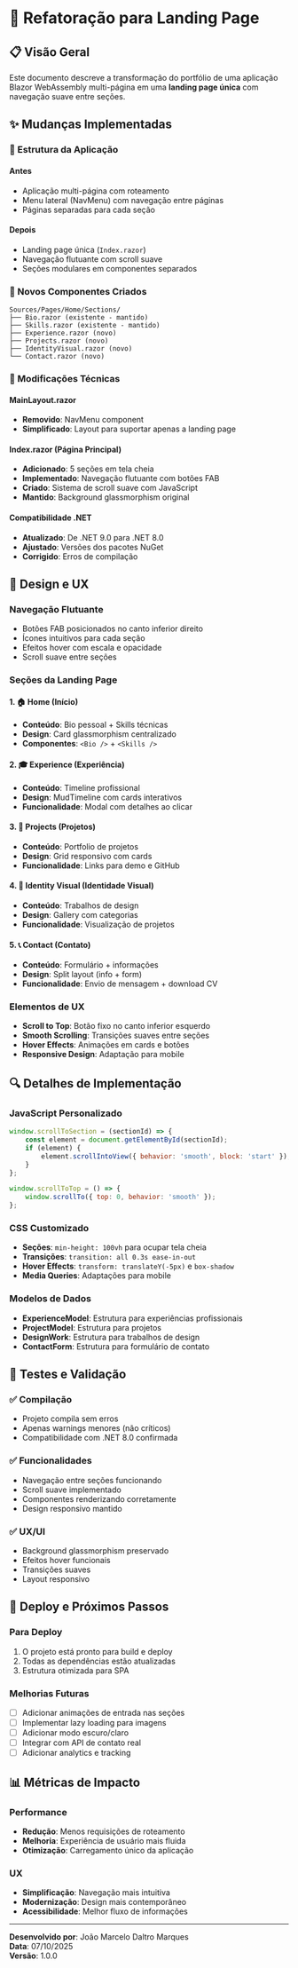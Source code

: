 # 🚀 Refatoração para Landing Page

## 📋 Visão Geral

Este documento descreve a transformação do portfólio de uma aplicação Blazor WebAssembly multi-página em uma **landing page única** com navegação suave entre seções.

## ✨ Mudanças Implementadas

### 🎯 Estrutura da Aplicação

#### Antes
- Aplicação multi-página com roteamento
- Menu lateral (NavMenu) com navegação entre páginas
- Páginas separadas para cada seção

#### Depois
- Landing page única (`Index.razor`)
- Navegação flutuante com scroll suave
- Seções modulares em componentes separados

### 📁 Novos Componentes Criados

```
Sources/Pages/Home/Sections/
├── Bio.razor (existente - mantido)
├── Skills.razor (existente - mantido)
├── Experience.razor (novo)
├── Projects.razor (novo)
├── IdentityVisual.razor (novo)
└── Contact.razor (novo)
```

### 🔧 Modificações Técnicas

#### MainLayout.razor
- **Removido**: NavMenu component
- **Simplificado**: Layout para suportar apenas a landing page

#### Index.razor (Página Principal)
- **Adicionado**: 5 seções em tela cheia
- **Implementado**: Navegação flutuante com botões FAB
- **Criado**: Sistema de scroll suave com JavaScript
- **Mantido**: Background glassmorphism original

#### Compatibilidade .NET
- **Atualizado**: De .NET 9.0 para .NET 8.0
- **Ajustado**: Versões dos pacotes NuGet
- **Corrigido**: Erros de compilação

## 🎨 Design e UX

### Navegação Flutuante
- Botões FAB posicionados no canto inferior direito
- Ícones intuitivos para cada seção
- Efeitos hover com escala e opacidade
- Scroll suave entre seções

### Seções da Landing Page

#### 1. 🏠 Home (Início)
- **Conteúdo**: Bio pessoal + Skills técnicas
- **Design**: Card glassmorphism centralizado
- **Componentes**: `<Bio />` + `<Skills />`

#### 2. 🎓 Experience (Experiência)
- **Conteúdo**: Timeline profissional
- **Design**: MudTimeline com cards interativos
- **Funcionalidade**: Modal com detalhes ao clicar

#### 3. 💼 Projects (Projetos)
- **Conteúdo**: Portfolio de projetos
- **Design**: Grid responsivo com cards
- **Funcionalidade**: Links para demo e GitHub

#### 4. 🎨 Identity Visual (Identidade Visual)
- **Conteúdo**: Trabalhos de design
- **Design**: Gallery com categorias
- **Funcionalidade**: Visualização de projetos

#### 5. 📞 Contact (Contato)
- **Conteúdo**: Formulário + informações
- **Design**: Split layout (info + form)
- **Funcionalidade**: Envio de mensagem + download CV

### Elementos de UX
- **Scroll to Top**: Botão fixo no canto inferior esquerdo
- **Smooth Scrolling**: Transições suaves entre seções
- **Hover Effects**: Animações em cards e botões
- **Responsive Design**: Adaptação para mobile

## 🔍 Detalhes de Implementação

### JavaScript Personalizado
```javascript
window.scrollToSection = (sectionId) => {
    const element = document.getElementById(sectionId);
    if (element) {
        element.scrollIntoView({ behavior: 'smooth', block: 'start' });
    }
};

window.scrollToTop = () => {
    window.scrollTo({ top: 0, behavior: 'smooth' });
};
```

### CSS Customizado
- **Seções**: `min-height: 100vh` para ocupar tela cheia
- **Transições**: `transition: all 0.3s ease-in-out`
- **Hover Effects**: `transform: translateY(-5px)` e `box-shadow`
- **Media Queries**: Adaptações para mobile

### Modelos de Dados
- **ExperienceModel**: Estrutura para experiências profissionais
- **ProjectModel**: Estrutura para projetos
- **DesignWork**: Estrutura para trabalhos de design
- **ContactForm**: Estrutura para formulário de contato

## 🧪 Testes e Validação

### ✅ Compilação
- Projeto compila sem erros
- Apenas warnings menores (não críticos)
- Compatibilidade com .NET 8.0 confirmada

### ✅ Funcionalidades
- Navegação entre seções funcionando
- Scroll suave implementado
- Componentes renderizando corretamente
- Design responsivo mantido

### ✅ UX/UI
- Background glassmorphism preservado
- Efeitos hover funcionais
- Transições suaves
- Layout responsivo

## 🚀 Deploy e Próximos Passos

### Para Deploy
1. O projeto está pronto para build e deploy
2. Todas as dependências estão atualizadas
3. Estrutura otimizada para SPA

### Melhorias Futuras
- [ ] Adicionar animações de entrada nas seções
- [ ] Implementar lazy loading para imagens
- [ ] Adicionar modo escuro/claro
- [ ] Integrar com API de contato real
- [ ] Adicionar analytics e tracking

## 📊 Métricas de Impacto

### Performance
- **Redução**: Menos requisições de roteamento
- **Melhoria**: Experiência de usuário mais fluida
- **Otimização**: Carregamento único da aplicação

### UX
- **Simplificação**: Navegação mais intuitiva
- **Modernização**: Design mais contemporâneo
- **Acessibilidade**: Melhor fluxo de informações

---

**Desenvolvido por**: João Marcelo Daltro Marques  
**Data**: 07/10/2025  
**Versão**: 1.0.0
